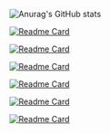 ![Anurag's GitHub stats](https://github-readme-stats.vercel.app/api?username=princ3raj&show_icons=true)

[![Readme Card](https://github-readme-stats.vercel.app/api/pin/?username=princ3raj&repo=NinoRooms)](https://github.com/princ3raj/NinoRooms)

[![Readme Card](https://github-readme-stats.vercel.app/api/pin/?username=princ3raj&repo=iQuensAns)](https://github.com/princ3raj/iQuensAns)

[![Readme Card](https://github-readme-stats.vercel.app/api/pin/?username=princ3raj&repo=ebay_like_app)](https://github.com/princ3raj/ebay_like_app)

[![Readme Card](https://github-readme-stats.vercel.app/api/pin/?username=princ3raj&repo=advanceBlogApp)](https://github.com/princ3raj/advanceBlogApp)

[![Readme Card](https://github-readme-stats.vercel.app/api/pin/?username=princ3raj&repo=Notes)](https://github.com/princ3raj/Notes)

[![Readme Card](https://github-readme-stats.vercel.app/api/pin/?username=princ3raj&repo=MediaLibrary)](https://github.com/princ3raj/MediaLibrary)





